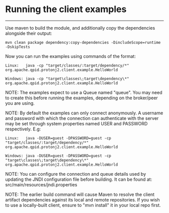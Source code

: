 # Running the client examples
----------------------------------------------

Use maven to build the module, and additionally copy the dependencies
alongside their output:

    mvn clean package dependency:copy-dependencies -DincludeScope=runtime -DskipTests

Now you can run the examples using commands of the format:

    Linux:   java -cp "target/classes/:target/dependency/*" org.apache.qpid.protonj2.client.example.HelloWorld

    Windows: java -cp "target\classes\;target\dependency\*" org.apache.qpid.protonj2.client.example.HelloWorld

NOTE: The examples expect to use a Queue named "queue". You may need to create
this before running the examples, depending on the broker/peer you are using.

NOTE: By default the examples can only connect anonymously. A username and
password with which the connection can authenticate with the server may be set
through system properties named USER and PASSWORD respectively. E.g:

    Linux:   java -DUSER=guest -DPASSWORD=guest -cp "target/classes/:target/dependency/*" org.apache.qpid.protonj2.client.example.HelloWorld

    Windows: java -DUSER=guest -DPASSWORD=guest -cp "target\classes\;target\dependency\*" org.apache.qpid.protonj2.client.example.HelloWorld

NOTE: You can configure the connection and queue details used by updating the
JNDI configuration file before building. It can be found at:
src/main/resources/jndi.properties

NOTE: The earlier build command will cause Maven to resolve the client artifact
dependencies against its local and remote repositories. If you wish to use a
locally-built client, ensure to "mvn install" it in your local repo first.
